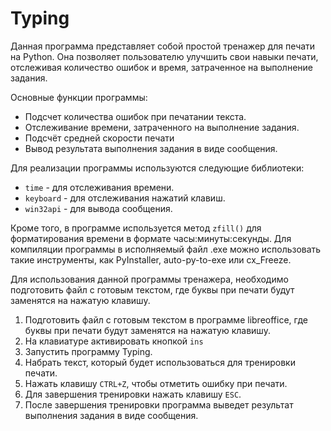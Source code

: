# Typing

Данная программа представляет собой простой тренажер для печати на Python. Она позволяет пользователю улучшить свои навыки печати, отслеживая количество ошибок и время, затраченное на выполнение задания.

Основные функции программы:
- Подсчет количества ошибок при печатании текста.
- Отслеживание времени, затраченного на выполнение задания.
- Подсчёт средней скорости печати 
- Вывод результата выполнения задания в виде сообщения.

Для реализации программы используются следующие библиотеки:
- `time` - для отслеживания времени.
- `keyboard` - для отслеживания нажатий клавиш.
- `win32api` - для вывода сообщения.

Кроме того, в программе используется метод `zfill()` для форматирования времени в формате часы:минуты:секунды.
Для компиляции программы в исполняемый файл .exe можно использовать такие инструменты, как PyInstaller, auto-py-to-exe или cx_Freeze.

Для использования данной программы тренажера, необходимо подготовить файл с готовым текстом, где буквы при печати будут заменятся на нажатую клавишу. 

1. Подготовить файл с готовым текстом в программе libreoffice, где буквы при печати будут заменятся на нажатую клавишу. 
2. На клавиатуре активировать кнопкой `ins`
5. Запустить программу Typing.
6. Набрать текст, который будет использоваться для тренировки печати.
7. Нажать клавишу `CTRL+Z`, чтобы отметить ошибку при печати.
8. Для завершения тренировки нажать клавишу `ESC`.
9. После завершения тренировки программа выведет результат выполнения задания в виде сообщения.
